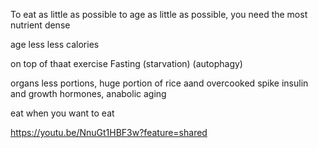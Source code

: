 To eat as little as possible to age as little as possible, you need the most nutrient dense 

age less less calories

on top of thaat exercise
Fasting (starvation) (autophagy)

organs less portions, huge portion of rice aand overcooked 
spike insulin and growth hormones, anabolic aging 

eat when you want to eat

https://youtu.be/NnuGt1HBF3w?feature=shared
